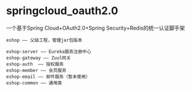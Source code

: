 # springcloud_oauth2.0
一个基于Spring Cloud+OAuth2.0+Spring Security+Redis的统一认证脚手架

    eshop —— 父级工程，管理jar包版本
    
    eshop-server —— Eureka服务注册中心
    eshop-gateway —— Zuul网关
    eshop-auth  —— 授权服务
    eshop-member —— 会员服务
    eshop-email —— 邮件服务（暂未使用）
    eshop-common —— 通用类
